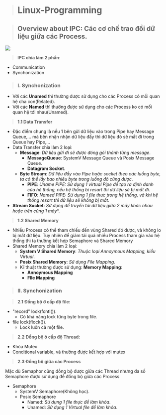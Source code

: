 > # Linux-Programming

> ## Overview about IPC: Các cơ chế trao đổi dữ liệu giữa các Process.

![](2022-06-27-15-38-37.png)

> **IPC chia làm 2 phần**: 
-   Communication
-   Synchonization 

> ### I. Synchonization
- Với các **Unamed** thì thường được sử dụng cho các Process có mỗi quan hệ cha con(Related).
- Với các **Named** thì thường được sử dụng cho các Process ko có mối quan hệ tới nhau(Unamed).

> **1.1 Data Transfer**
- Đặc điểm chung là nếu 1 bên gửi dữ liệu vào trong Pipe hay Message Queue,... mà bên nhận nhận dữ liệu đấy thì dữ liệu đó sẽ mất đi trong Queue hay Pipe,...
- Data Transfer chia làm 2 loại:
  - **Message**: *Dữ liệu gửi đi sẽ được đóng gói thành từng message*.
    -  **MessageQueue**: SystemV Message Queue và Posix Message Queue.
    -  **Datagram Socket**.
  - **Byte Stream**: *Dữ liệu đẩy vào Pipe hoặc socket theo các luồng byte, ta có thể lấy bao nhiêu byte trong luồng đó cũng được*.
    - **PIPE**: *Uname PIPE: Sử dụng 1 virtual Pipe để tạo ra định danh của hệ thống, nếu hệ thống bị resart thì dữ liệu sẽ bị mất đi*.
    - **FIFO**: *Named PIPE: Sử dụng 1 file thưc trong hệ thống, và khi hệ thống resart thì dữ liệu sẽ không bị mất.*
 - **Stream Socket**: *Sử dụng để truyền tải dữ liệu giữa 2 máy khác nhau hoặc trên cùng 1 máy**.

> **1.2 Shared Memory**
- Nhiều Process có thể tham chiếu đến vùng Shared đó được, và không lo bị mất dữ liệu. Tuy nhiên để giảm tải quá nhiều Process tham gia vào hệ thống thì ta thường kết hợp Semaphore và Shared Memory
- Shared Memory chia làm 2 loại:
  - **System V Shared Memory**: *Thuộc loại Annoymous Mapping, kiểu Virtual*.
  - **Posix Shared Memory**: *Sử dụng File Mapping*.
  - Kĩ thuật thường được sử dụng: **Memory Mapping**:
    - **Annoymous Mapping**
    - **FIle Mapping**


>### II. Synchonization

> **2.1 Đồng bộ ở cấp độ file:**
- "record" lock(fcntl()).
  - Có khả năng lock từng byte trong file.
- file lock(flock()).
  - Lock luôn cả một file.

> **2.2 Đồng bộ ở cấp độ Thread:**
- Khóa Mutex
- Conditional variable, và thường được kết hợp với mutex

> **2.3 Đồng bộ giữa các Process**
<div>Mặc dù Semaphor cũng đồng bộ được giữa các Thread nhưng đa số Semaphore được sử dụng để đồng bộ giữa các Process</div>

- Semaphore
    - SystemV Semaphore(Không học).
    - Posix Semaphore
        - Named: *Sử dụng 1 file thực để làm khóa*.
        - Unamed: *Sử dụng 1 Virtual file để làm khóa*.